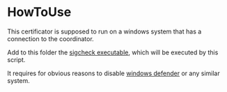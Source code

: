 # HowToUse

This certificator is supposed to run on a windows system that has a connection to the coordinator.

Add to this folder the [sigcheck executable](https://learn.microsoft.com/en-us/sysinternals/downloads/sigcheck), which will be executed by this script.

It requires for obvious reasons to disable [windows defender](https://superuser.com/a/1757341) or any similar system.